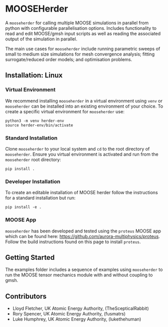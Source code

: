 # MOOSEHerder
A `mooseherder` for calling multiple MOOSE simulations in parallel from python with configurable parallelisation options. Includes functionality to read and edit MOOSE/gmsh input scripts as well as reading the associated output of the simulation in parallel.

The main use cases for `mooseherder` include running parametric sweeps of small to medium size simulations for mesh convergence analysis; fitting surrogate/reduced order models; and optimisation problems.

## Installation: Linux
### Virtual Environment
We recommend installing `mooseherder` in a virtual environment using `venv` or `mooseherder` can be installed into an existing environment of your choice. To create a specific virtual environment for `mooseherder` use:

```
python3 -m venv herder-env
source herder-env/bin/activate
```

### Standard Installation
Clone `mooseherder` to your local system and `cd` to the root directory of `mooseherder`. Ensure you virtual environment is activated and run from the `mooseherder` root directory:

```
pip install .
```

### Developer Installation
To create an editable installation of MOOSE herder follow the instructions for a standard installation but run:
```
pip install -e .
```


### MOOSE App
`mooseherder` has been developed and tested using the `proteus` MOOSE app which can be found here: https://github.com/aurora-multiphysics/proteus. Follow the build instructions found on this page to install `proteus`.

## Getting Started
The examples folder includes a sequence of examples using `mooseherder` to run the MOOSE tensor mechanics module with and without coupling to gmsh.

## Contributors
- Lloyd Fletcher, UK Atomic Energy Authority, (TheScepticalRabbit)
- Rory Spencer, UK Atomic Energy Authority, (fusmatrs)
- Luke Humphrey, UK Atomic Energy Authority, (lukethehuman)
